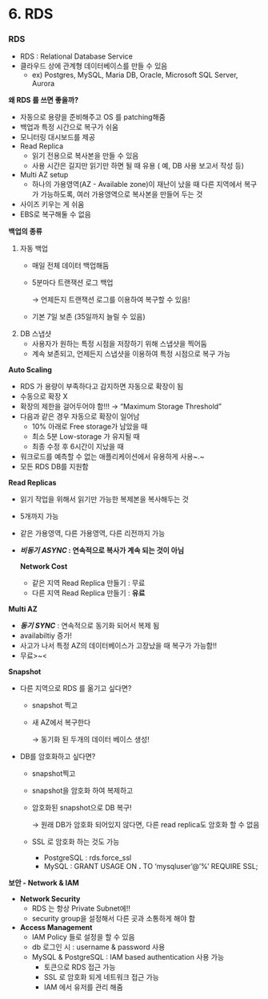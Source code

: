 # 6. RDS

### RDS

- RDS : Relational Database Service
- 클라우드 상에 관계형 데이터베이스를 만들 수 있음
    - ex) Postgres, MySQL, Maria DB, Oracle, Microsoft SQL Server, Aurora

**왜 RDS 를 쓰면 좋을까?** 

- 자동으로 용량을 준비해주고 OS 를 patching해줌
- 백업과 특정 시간으로 복구가 쉬움
- 모니터링 대시보드를 제공
- Read Replica
    - 읽기 전용으로 복사본을 만들 수 있음
    - 사용 시간은 길지만 읽기만 하면 될 때 유용 ( 예, DB 사용 보고서 작성 등)
- Multi AZ setup
    - 하나의 가용영역(AZ - Available zone)이 재난이 났을 때 다른 지역에서 복구가 가능하도록, 
    여러 가용영역으로 복사본을 만들어 두는 것
- 사이즈 키우는 게 쉬움
- EBS로 복구해둘 수 없음

**백업의 종류**

1. 자동 백업
    - 매일 전체 데이터 백업해둠
    - 5분마다 트랜잭션 로그 백업
        
        → 언제든지 트랜잭션 로그를 이용하여 복구할 수 있음!
        
    - 기본 7일 보존 (35일까지 늘릴 수 있음)
2. DB 스냅샷
    - 사용자가 원하는 특정 시점을 저장하기 위해 스냅샷을 찍어둠
    - 계속 보존되고, 언제든지 스냅샷을 이용하여 특정 시점으로 복구 가능

**Auto Scaling**

- RDS 가 용량이 부족하다고 감지하면 자동으로 확장이 됨
- 수동으로 확장 X
- 확장의 제한을 걸어두어야 함!!! → “Maximum Storage Threshold”
- 다음과 같은 경우 자동으로 확장이 일어남
    - 10% 아래로 Free storage가 남았을 때
    - 최소 5분 Low-storage 가 유지될 때
    - 최종 수정 후 6시간이 지났을 때
- 워크로드를 예측할 수 없는 애플리케이션에서 유용하게 사용~.~
- 모든 RDS DB를 지원함

**Read Replicas**

- 읽기 작업을 위해서 읽기만 가능한 복제본을 복사해두는 것
- 5개까지 가능
- 같은 가용영역, 다른 가용영역, 다른 리전까지 가능
- ***비동기*** ***ASYNC* : 연속적으로 복사가 계속 되는 것이 아님**
    
    **Network Cost**
    
    - 같은 지역 Read Replica 만들기 : 무료
    - 다른 지역 Read Replica 만들기 : **유료**
    

**Multi AZ**

- ***동기*** ***SYNC*** : 연속적으로 동기화 되어서 복제 됨
- availabiltiy 증가!
- 사고가 나서 특정 AZ의 데이터베이스가 고장났을 때 복구가 가능함!!
- 무료>~<

**Snapshot**

- 다른 지역으로 RDS 를 옮기고 싶다면?
    - snapshot 찍고
    - 새 AZ에서 복구한다
        
        → 동기화 된 두개의 데이터 베이스 생성! 
        
- DB를 암호화하고 싶다면?
    - snapshot찍고
    - snapshot을 암호화 하여 복제하고
    - 암호화된 snapshot으로 DB 복구!
        
        → 원래 DB가 암호화 되어있지 않다면, 다른 read replica도 암호화 할 수 없음
        
    - SSL 로 암호화 하는 것도 가능
        - PostgreSQL : rds.force_ssl
        - MySQL : GRANT USAGE ON **.** TO ‘mysqluser’@’%’ REQUIRE SSL;
    
     
    

**보안 - Network & IAM** 

- **Network Security**
    - RDS 는 항상 Private Subnet에!!
    - security group을 설정해서 다른 곳과 소통하게 해야 함
- **Access Management**
    - IAM Policy 들로 설정을 할 수 있음
    - db 로그인 시 : username & password 사용
    - MySQL & PostgreSQL : IAM based authentication 사용 가능
        - 토큰으로 RDS 접근 가능
        - SSL 로 암호화 되게 네트워크 접근 가능
        - IAM 에서 유저를 관리 해줌
